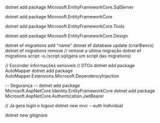 
dotnet add package Microsoft.EntityFrameworkCore.SqlServer

dotnet add package Microsoft.EntityFrameworkCore

dotnet add package Microsoft.EntityFrameworkCore.Tools

dotnet add package Microsoft.EntityFrameworkCore.Design

dotnet ef migrations add "name"
dotnet ef database update (criarBanco)
dotnet ef migrations remove // remove a ultima migração
dotnet ef migrations script -o./script.sql(gera um script das migrations)

// Esconder informações sensíveis // DTOs
dotnet add package AutoMapper
dotnet add package AutoMapper.Extensions.Microsoft.DependencyInjection


-- Segurança --
dotnet add package Microsoft.AspNetCore.Identity.EntityFrameworkCore
dotnet add package Microsoft.AspNetCore.Authentication.JwtBearer


// Ja gera login e logout
dotnet new mvc --auth Individual


dotnet new gitignore